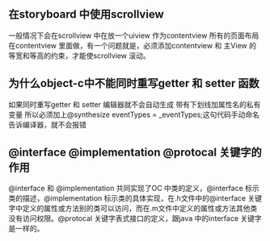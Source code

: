 
## 在storyboard 中使用scrollview
 一般情况下会在scrollview 中在放一个uiview 作为contentview 所有的页面布局在contentview 里面做，有一个问题就是，必须添加contentview  和 主View 的等宽和等高的约束，才能使scrollview 滚动。


## 为什么object-c中不能同时重写getter 和 setter 函数
如果同时重写getter 和 setter 编辑器就不会自动生成  带有下划线加属性名的私有变量 所以必须加上@synthesize eventTypes = _eventTypes;这句代码手动命名告诉编译器，就不会报错

## @interface @implementation @protocal 关键字的作用

 @interface 和 @implementation 共同实现了OC 中类的定义，@interface 标示类的描述，@implementation 标示类的具体实现，在.h文件中的@interface 关键字中定义的属性或方法别的类可以访问，而在.m文件中定义的属性或方法其他类没有访问权限。@protocal 关键字表式接口的定义，跟java 中的interface 关键字是一样的。